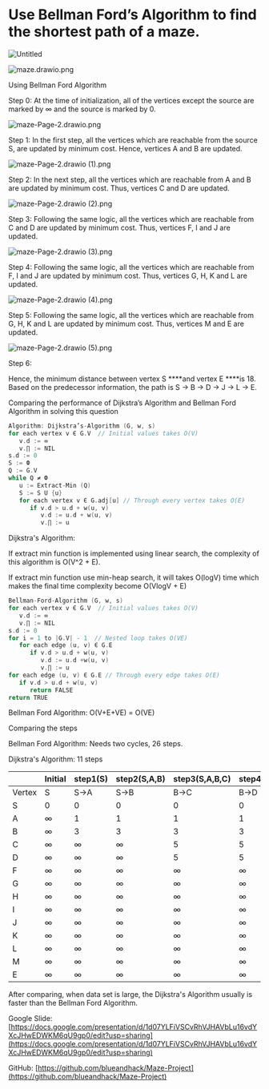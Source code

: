 # Use Bellman Ford’s Algorithm to find the shortest path of a maze.

![Untitled](Use%20Bellman%20Ford%E2%80%99s%20Algorithm%20to%20find%20the%20shortest%20%20cdda145f90e94df59e8833bae3128930/Untitled.png)

![maze.drawio.png](Use%20Bellman%20Ford%E2%80%99s%20Algorithm%20to%20find%20the%20shortest%20%20cdda145f90e94df59e8833bae3128930/maze.drawio.png)

Using Bellman Ford Algorithm

Step 0: At the time of initialization, all of the vertices except the source are marked by ∞ and the source is marked by 0.

![maze-Page-2.drawio.png](Use%20Bellman%20Ford%E2%80%99s%20Algorithm%20to%20find%20the%20shortest%20%20cdda145f90e94df59e8833bae3128930/maze-Page-2.drawio.png)

Step 1: In the first step, all the vertices which are reachable from the source S, are updated by minimum cost. Hence, vertices A and B are updated.

![maze-Page-2.drawio (1).png](Use%20Bellman%20Ford%E2%80%99s%20Algorithm%20to%20find%20the%20shortest%20%20cdda145f90e94df59e8833bae3128930/maze-Page-2.drawio_(1).png)

Step 2: In the next step, all the vertices which are reachable from A and B are updated by minimum cost. Thus, vertices C and D are updated.

![maze-Page-2.drawio (2).png](Use%20Bellman%20Ford%E2%80%99s%20Algorithm%20to%20find%20the%20shortest%20%20cdda145f90e94df59e8833bae3128930/maze-Page-2.drawio_(2).png)

Step 3: Following the same logic, all the vertices which are reachable from C and D are updated by minimum cost. Thus, vertices F, I and J are updated.

![maze-Page-2.drawio (3).png](Use%20Bellman%20Ford%E2%80%99s%20Algorithm%20to%20find%20the%20shortest%20%20cdda145f90e94df59e8833bae3128930/maze-Page-2.drawio_(3).png)

Step 4: Following the same logic, all the vertices which are reachable from F, I and J are updated by minimum cost. Thus, vertices G, H, K and L are updated.

![maze-Page-2.drawio (4).png](Use%20Bellman%20Ford%E2%80%99s%20Algorithm%20to%20find%20the%20shortest%20%20cdda145f90e94df59e8833bae3128930/maze-Page-2.drawio_(4).png)

Step 5: Following the same logic, all the vertices which are reachable from G, H, K and L are updated by minimum cost. Thus, vertices M and E are updated.

![maze-Page-2.drawio (5).png](Use%20Bellman%20Ford%E2%80%99s%20Algorithm%20to%20find%20the%20shortest%20%20cdda145f90e94df59e8833bae3128930/maze-Page-2.drawio_(5).png)

Step 6: 

Hence, the minimum distance between vertex S ****and vertex E ****is 18. Based on the predecessor information, the path is S → B → D → J → L → E.

Comparing the performance of Dijkstra’s Algorithm and Bellman Ford Algorithm in solving this question

```c
Algorithm: Dijkstra’s-Algorithm (G, w, s) 
for each vertex v Є G.V  // Initial values takes O(V) 
   v.d := ∞ 
   v.∏ := NIL 
s.d := 0 
S := Ф 
Q := G.V 
while Q ≠ Ф 
   u := Extract-Min (Q) 
   S := S U {u} 
   for each vertex v Є G.adj[u] // Through every vertex takes O(E)
      if v.d > u.d + w(u, v) 
         v.d := u.d + w(u, v) 
         v.∏ := u
```

Dijkstra's Algorithm: 

If extract min function is implemented using linear search, the complexity of this algorithm is O(V^2 + E).

If extract min function use min-heap search, it will takes O(logV) time which makes the final time complexity become O(VlogV + E)

```c
Bellman-Ford-Algorithm (G, w, s) 
for each vertex v Є G.V  // Initial values takes O(V) 
   v.d := ∞ 
   v.∏ := NIL 
s.d := 0 
for i = 1 to |G.V| - 1  // Nested loop takes O(VE)
   for each edge (u, v) Є G.E 
      if v.d > u.d + w(u, v) 
         v.d := u.d +w(u, v) 
         v.∏ := u 
for each edge (u, v) Є G.E // Through every edge takes O(E)
   if v.d > u.d + w(u, v) 
      return FALSE 
return TRUE
```

Bellman Ford Algorithm: O(V+E+VE) = O(VE)

Comparing the steps

Bellman Ford Algorithm: Needs two cycles, 26 steps. 

Dijkstra's Algorithm: 11 steps

|  | Initial | step1(S) | step2(S,A,B) | step3(S,A,B,C) | step4(S,A,B,C,D) | step5(S,A,B,C,D,F) | step6(S,A,B,C,D,F,G) | step7(S,A,B,C,D,F,G,H) | step8(S,A,B,C,D,F,G,J) | step9(S,A,B,C,D,F,G,J,L) | step10(S,A,B,C,D,F,G,J,L,M) | step11(S,A,B,C,D,F,G,J,L,M,E) |
| --- | --- | --- | --- | --- | --- | --- | --- | --- | --- | --- | --- | --- |
| Vertex | S | S→A | S→B | B→C | B→D | D→F | F→G | F→H | D→J | J→L | L→M | L→E |
| S | 0 | 0 | 0 | 0 | 0 | 0 | 0 | 0 | 0 | 0 | 0 | 0 |
| A | ∞ | 1 | 1 | 1 | 1 | 1 | 1 | 1 | 1 | 1 | 1 | 1 |
| B | ∞ | 3 | 3 | 3 | 3 | 3 | 3 | 3 | 3 | 3 | 3 | 3 |
| C | ∞ | ∞ | ∞ | 5 | 5 | 5 | 5 | 5 | 5 | 5 | 5 | 5 |
| D | ∞ | ∞ | ∞ | 5 | 5 | 5 | 5 | 5 | 5 | 5 | 5 | 5 |
| F | ∞ | ∞ | ∞ | ∞ | ∞ | 6 | 6 | 6 | 6 | 6 | 6 | 6 |
| G | ∞ | ∞ | ∞ | ∞ | ∞ | ∞ | 11 | 11 | 11 | 11 | 11 | 11 |
| H | ∞ | ∞ | ∞ | ∞ | ∞ | ∞ | ∞ | 11 | 11 | 11 | 11 | 11 |
| I | ∞ | ∞ | ∞ | ∞ | ∞ | 8 | 8 | 8 | 8 | 8 | 8 | 8 |
| J | ∞ | ∞ | ∞ | ∞ | ∞ | 7 | 7 | 7 | 7 | 7 | 7 | 7 |
| K | ∞ | ∞ | ∞ | ∞ | ∞ | ∞ | ∞ | ∞ | ∞ | 12 | 12 | 12 |
| L | ∞ | ∞ | ∞ | ∞ | ∞ | ∞ | ∞ | ∞ | ∞ | 10 | 10 | 10 |
| M | ∞ | ∞ | ∞ | ∞ | ∞ | ∞ | ∞ | ∞ | ∞ | ∞ | 11 | 11 |
| E | ∞ | ∞ | ∞ | ∞ | ∞ | ∞ | ∞ | ∞ | ∞ | ∞ | 18 | 18 |

After comparing, when data set is large, the Dijkstra's Algorithm usually is faster than the Bellman Ford Algorithm.

Google Slide: [https://docs.google.com/presentation/d/1d07YLFiVSCvRhVJHAVbLu16vdYXcJHwEDWKM6qU9gp0/edit?usp=sharing](https://docs.google.com/presentation/d/1d07YLFiVSCvRhVJHAVbLu16vdYXcJHwEDWKM6qU9gp0/edit?usp=sharing)

GitHub: [https://github.com/blueandhack/Maze-Project](https://github.com/blueandhack/Maze-Project)